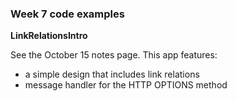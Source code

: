 ### Week 7 code examples

**LinkRelationsIntro**

See the October 15 notes page. 
This app features:
- a simple design that includes link relations
- message handler for the HTTP OPTIONS method
